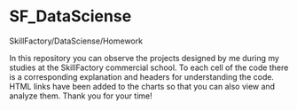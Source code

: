# SF_DataSciense
SkillFactory/DataSciense/Homework

In this repository you can observe the projects designed by me during my studies at the SkillFactory commercial school. 
To each cell of the code there is a corresponding explanation and headers for understanding the code. 
HTML links have been added to the charts so that you can also view and analyze them. Thank you for your time!
